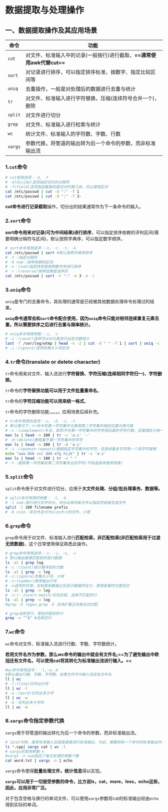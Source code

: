 # 数据提取与处理操作

## 一、数据提取操作及其应用场景

| 命令    | 功能                                                         |
| ------- | ------------------------------------------------------------ |
| `cut`   | 对文件、标准输入中的记录(一般按行)进行截取，**==通常使用awk代替cut==** |
| `sort`  | 对记录进行排序，可以指定排序标准，按数字、指定比较区间等     |
| `uniq`  | 去重操作，一般是对处理后的数据进行去重与统计                 |
| `tr`    | 对文件、标准输入进行字符替换，压缩(连续符号合并一个)，删除   |
| `split` | 对文件进行切分                                               |
| `grep`  | 对文件、标准输入进行检索与统计                               |
| `wc`    | 统计文件、标准输入的字符数、字数、行数                       |
| `xargs` | 参数代换，将管道的输出转为后一个命令的参数，而非标准输出流   |

### 1.`cut`命令

```bash
# cut常用选项：-d, -f
# -d(divide)选项指定切分的分隔符
# -f(field)选项指定截取的是切分的第几块，可以使用区间
cat /etc/passwd | cut -d ":" -f 1
cat /etc/passwd | cut -d ":" -f 3-
```

**cut命令进行记录截取**操作，切分出的结果通常作为下一条命令的输入。



### 2.`sort`命令

**sort命令用来对记录(可为中间结果)进行排序**，可以指定排序依赖的评判区间(需要明确分隔符与区间)，默认按照字典序，可以指定数字顺序。

```bash
# sort命令常用选项：-n, -r, -t, -k
cat /etc/passwd | sort #默认按照字典序排序
# -t :指定分隔符
# -k num：排序依赖的区间
# -n：(num)指定排序是按照数字序进行排序
# -r：(reverse)排序结果是逆序的
cat /etc/passwd | sort -t ":" -k 3 -n -r
```



### 3.`uniq`命令

`uniq`是专门的去重命令，其处理的通常是已经被其他数据处理命令处理过的结果。

**`uniq`命令通常会和`sort`命令配合使用，因为`uniq`命令只能对相邻连续重复元素去重，所以需要排序之后进行去重与频率统计。**

```bash
# uniq命令常用参数：-i, -c
# -c：(count)选项可以对元素进行出现次数统计
last -f /var/log/wtmp | head -n -2 | cut -d " " -f 1 | sort | uniq -c
# -i：(ignore)选项忽略大小写区别
```



### 4.`tr`命令(translate or delete character)

`tr`命令用来对文件、输入流进行**字符替换、字符压缩(连续相同字符归一)、字符删除。**

`tr`命令的**字符替换功能可以用于文件批量重命名**。

`tr`命令的**字符压缩功能可以用来统一格式**。

`tr`命令的字符删除功能，。。。。应用场景后续补充。

```bash
# tr命令常用的选项：-c, -d, -s, -t
# 默认情况下，tr命令将第一字符集中元素用第二字符集中相应位置元素代替
# -c：(complement)补全，即将不在第一字符集中的字符用后面的字符代替，后面理应只有一个字符
man ls | head -n 100 | tr -c 'a-z' '-'
# -d:(delete)删除属于第一字符集中的字符
man ls | head -n 100 | tr -d 'a-z'
# -s：(squeeze-repeats)根据指定字符集中的字符，将连续重复字符用一个该字符替换
echo "aaa bbb ccc ddd efg hijk" | tr -s 'a-z'
man ls | head -n 100 | tr -s " "
# -t：删除第一字符集较第二字符集多出的字符(不知道具体使用场景)
```



### 5.`split`命令

`split`命令用于对文件进行切分，应用于**大文件处理、分组/批处理事务、数据等。**

```bash
# split命令常用的参数： -l, -b
# -l num:按行进行文件切分，切分出来的新文件以指定的前缀生成文件
split -l 100 filename prefix
# -b size：将文件且分为size大小的文件，少用
```



### 6.`grep`命令

`grep`命令用于对文件、标准输入进行**匹配检索，非匹配检索(非匹配检索用于过滤无效数据)**，这个日常使用保证熟悉此操作。

```bash
# grep命令常用选项：-c, -i, -n, -v
# 默认输出能够匹配到的各行数据
ls -al | grep log
# -c：(count)统计搜寻到的次数
ls -al | grep -c log
# -i:(ignore)忽略大小写，少用
# -n:(number)顺序输出行号
# -n选项的作用，在检索到数据之后显示数据所在行，使得查看时方便定位
ls -al | grep -n log
# -v:(--invert-match)反向匹配，选择不匹配的行
ls -al | grep -v log
#grep -E regex,grep -E 支持扩展正则表达式匹配

# grep去除空行、某些匹配到的行
grep -v "^$" #去除空行
```



### 7.`wc`命令

`wc`命令对文件、标准输入流进行行数、字数、字符数统计。

**若用文件名作为参数，那么wc命令的输出中就会有文件名;==为了避免输出中欧冠还有文件名，可以使用cat将其转化为标准输出流进行输入。==**

```bash
#wc命令常用选项： -l,-w,-m
#默认输出行数、字数、字符数，如果文件作为输入则还有文件名
ll | wc
# -l:(line)仅列出行号
ll | wc -l
# -w：(word)仅列出多少字
ll | wc -w
# -m：仅列出多少字符
ll | wc -m
```



### 8.`xargs`命令指定参数代换

`xargs`用于将管道的输出转化为后一个命令的参数，而非标准输出流。

```bash
# 以cat为例，接受标准输入后就是直接进行标准输出，为此，需要将前一个命令的标准输出作为后一个命令的参数而不是标准输入
ls *.cpp| xargs cat | wc -l
# xargs的常用参数-n 
#xargs -n num指定了每次处理的参数个数
cat word.txt | xargs -n 1 echo
```

`xargs`命令使得**批量处理文件，统计信息**得以实现。

**`xargs`可以用于一切接受参数的命令，比方说ls，cat，more，less，echo这些，因此，应用非常广泛。**

对于包含空格与换行的单词文件，可以使用`xargs`参数将cat的标准输出经由`echo`得到实际的单词。
